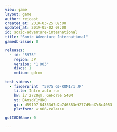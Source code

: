 ```yaml
---
view: game
layout: game
author: reicast
created_at: 2018-03-25 09:00
updated_at: 2019-05-02 09:00
id: sonic-adventure-international
title: "Sonic Adventure International"
gamedb-issue: 0

releases:
  - id: "5975"
    region: JP
    version: "1.003"
    discs: 1
    medium: gdrom

test-videos:
  - fingerprint: "5975 GD-ROM1/1 JP"
    title: Intro auto run
    hw: i7 2720qm, GeForce 540M
    yt: BAmsdY1yHK0
    git: d59197f84353d7d2b746383e9277d9ed7c8c4053
    platform: win86-release

gotIGDBGame: 0

---
```

